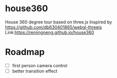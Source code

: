 # house360
House 360 degree tour based on three.js
Inspired by https://github.com/db630401865/webgl-threejs
Link:https://renjingneng.github.io/house360
# Roadmap
- [ ] first person camera control
- [ ] better transition effect